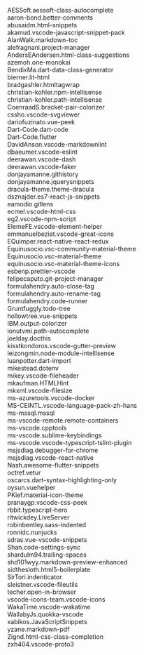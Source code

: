 AESSoft.aessoft-class-autocomplete  
aaron-bond.better-comments  
abusaidm.html-snippets  
akamud.vscode-javascript-snippet-pack  
AlanWalk.markdown-toc  
alefragnani.project-manager  
AndersEAndersen.html-class-suggestions  
azemoh.one-monokai  
BendixMa.dart-data-class-generator  
bierner.lit-html  
bradgashler.htmltagwrap  
christian-kohler.npm-intellisense  
christian-kohler.path-intellisense  
CoenraadS.bracket-pair-colorizer  
cssho.vscode-svgviewer  
dariofuzinato.vue-peek  
Dart-Code.dart-code  
Dart-Code.flutter  
DavidAnson.vscode-markdownlint  
dbaeumer.vscode-eslint  
deerawan.vscode-dash  
deerawan.vscode-faker  
donjayamanne.githistory  
donjayamanne.jquerysnippets  
dracula-theme.theme-dracula  
dsznajder.es7-react-js-snippets  
eamodio.gitlens  
ecmel.vscode-html-css  
eg2.vscode-npm-script  
ElemeFE.vscode-element-helper  
emmanuelbeziat.vscode-great-icons  
EQuimper.react-native-react-redux  
Equinusocio.vsc-community-material-theme  
Equinusocio.vsc-material-theme  
equinusocio.vsc-material-theme-icons  
esbenp.prettier-vscode  
felipecaputo.git-project-manager  
formulahendry.auto-close-tag  
formulahendry.auto-rename-tag  
formulahendry.code-runner  
Gruntfuggly.todo-tree  
hollowtree.vue-snippets  
IBM.output-colorizer  
ionutvmi.path-autocomplete  
joelday.docthis  
kisstkondoros.vscode-gutter-preview  
leizongmin.node-module-intellisense  
luanpotter.dart-import  
mikestead.dotenv  
mikey.vscode-fileheader  
mkaufman.HTMLHint  
mkxml.vscode-filesize  
ms-azuretools.vscode-docker  
MS-CEINTL.vscode-language-pack-zh-hans  
ms-mssql.mssql  
ms-vscode-remote.remote-containers  
ms-vscode.cpptools  
ms-vscode.sublime-keybindings  
ms-vscode.vscode-typescript-tslint-plugin  
msjsdiag.debugger-for-chrome  
msjsdiag.vscode-react-native  
Nash.awesome-flutter-snippets  
octref.vetur  
oscarcs.dart-syntax-highlighting-only  
oysun.vuehelper  
PKief.material-icon-theme  
pranaygp.vscode-css-peek  
rbbit.typescript-hero  
ritwickdey.LiveServer  
robinbentley.sass-indented  
ronnidc.nunjucks  
sdras.vue-vscode-snippets  
Shan.code-settings-sync  
shardulm94.trailing-spaces  
shd101wyy.markdown-preview-enhanced  
sidthesloth.html5-boilerplate  
SirTori.indenticator  
sleistner.vscode-fileutils  
techer.open-in-browser  
vscode-icons-team.vscode-icons  
WakaTime.vscode-wakatime  
WallabyJs.quokka-vscode  
xabikos.JavaScriptSnippets  
yzane.markdown-pdf  
Zignd.html-css-class-completion  
zxh404.vscode-proto3
